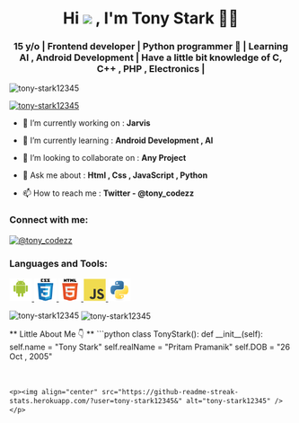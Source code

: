 

<!--
**Tony-Stark12345/Tony-Stark12345** is a ✨ _special_ ✨ repository because its `README.md` (this file) appears on your GitHub profile.

Here are some ideas to get you started:

- 🔭 I’m currently working on ...
- 🌱 I’m currently learning ...
- 👯 I’m looking to collaborate on ...
- 🤔 I’m looking for help with ...
- 💬 Ask me about ...
- 📫 How to reach me: ...
- 😄 Pronouns: ...
- ⚡ Fun fact: ...
-->

<h1 align="center">Hi <img src="https://raw.githubusercontent.com/MartinHeinz/MartinHeinz/master/wave.gif" width="30px"> , I'm Tony Stark 👨‍💻</h1>
<h3 align="center">15 y/o | Frontend developer | Python programmer 🐍 | Learning AI , Android Development | Have a little bit knowledge of C, C++ , PHP , Electronics |</h3>

<p align="left"> <img src="https://komarev.com/ghpvc/?username=tony-stark12345&label=Profile%20views&color=0e75b6&style=flat" alt="tony-stark12345" /> </p>

<p align="left"> <a href="https://github.com/ryo-ma/github-profile-trophy"><img src="https://github-profile-trophy.vercel.app/?username=tony-stark12345" alt="tony-stark12345" /></a> </p>

- 🔭 I’m currently working on : **Jarvis**

- 🌱 I’m currently learning : **Android Development , AI**

- 👯 I’m looking to collaborate on : **Any Project**

- 💬 Ask me about : **Html , Css , JavaScript , Python**

- 📫 How to reach me : **Twitter - @tony_codezz**

<h3 align="left">Connect with me:</h3>
<p align="left">
<a href="https://twitter.com/@tony_codezz" target="blank"><img align="center" src="https://raw.githubusercontent.com/rahuldkjain/github-profile-readme-generator/master/src/images/icons/Social/twitter.svg" alt="@tony_codezz" height="30" width="40" /></a>
</p>

<h3 align="left">Languages and Tools:</h3>
<p align="left"> <a href="https://developer.android.com" target="_blank"> <img src="https://raw.githubusercontent.com/devicons/devicon/master/icons/android/android-original-wordmark.svg" alt="android" width="40" height="40"/> </a> <a href="https://www.w3schools.com/css/" target="_blank"> <img src="https://raw.githubusercontent.com/devicons/devicon/master/icons/css3/css3-original-wordmark.svg" alt="css3" width="40" height="40"/> </a> <a href="https://www.w3.org/html/" target="_blank"> <img src="https://raw.githubusercontent.com/devicons/devicon/master/icons/html5/html5-original-wordmark.svg" alt="html5" width="40" height="40"/> </a> <a href="https://developer.mozilla.org/en-US/docs/Web/JavaScript" target="_blank"> <img src="https://raw.githubusercontent.com/devicons/devicon/master/icons/javascript/javascript-original.svg" alt="javascript" width="40" height="40"/> </a> <a href="https://www.python.org" target="_blank"> <img src="https://raw.githubusercontent.com/devicons/devicon/master/icons/python/python-original.svg" alt="python" width="40" height="40"/> </a> </p>

<p><img align="left" src="https://github-readme-stats.vercel.app/api/top-langs?username=tony-stark12345&show_icons=true&locale=en&layout=compact" alt="tony-stark12345" /></p>

<p>&nbsp;<img align="center" src="https://github-readme-stats.vercel.app/api?username=tony-stark12345&show_icons=true&locale=en" alt="tony-stark12345" /></p>
** Little About Me 👇 **
```python
class TonyStark():
        def __init__(self):
           self.name = "Tony Stark"
           self.realName = "Pritam Pramanik"
           self.DOB = "26 Oct , 2005"
           
```           


<p><img align="center" src="https://github-readme-streak-stats.herokuapp.com/?user=tony-stark12345&" alt="tony-stark12345" /></p>


